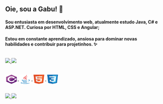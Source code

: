 
<div align="left">
  <h2>Oie, sou a Gabu! 💛</h2>
  <h4> Sou entusiasta em desenvolvimento web, atualmente estudo Java, C# e ASP.NET. Curiosa por HTML, CSS e Angular; </h4> 
     <h4>Estou em constante aprendizado, ansiosa para dominar novas habilidades e contribuir para projetinhos. ✨ </h4></br>
</div>

<div>
   <a href="https://github.com/g4bh">
   <img height="150em" src="https://github-readme-stats.vercel.app/api?username=g4bh&show_icons=true&theme=calm_pink&include_all_commits=true&count_private=true&title_color=ffd47d&icon_color=ffd47d&border_color=ffd47d&border_radius=12"/>
   <img height="150em" src="https://github-readme-stats.vercel.app/api/top-langs/?username=g4bh&layout=compact&theme=calm_pink&title_color=ffd47d&icon_color=ffd47d&border_color=ffd47d&border_radius=8"/>
</div>  
   </br></br>

<div>
   <img align="center" height="30" width="40" src="https://raw.githubusercontent.com/devicons/devicon/master/icons/csharp/csharp-original.svg">
   <img align="center" height="30" width="40" src="https://raw.githubusercontent.com/devicons/devicon/master/icons/java/java-original.svg">
   <img align="center" height="30" width="40" src="https://raw.githubusercontent.com/devicons/devicon/master/icons/html5/html5-original.svg">
   <img align="center" height="30" width="40" src="https://raw.githubusercontent.com/devicons/devicon/master/icons/css3/css3-original.svg">
</div>      
  
  ##

<div>
  <a href="https://gitlab.com/g4bh"><img src="https://img.shields.io/badge/GitLab-g4bh?style=for-the-badge&logo=gitlab&logoColor=white"/>
  <a href="https://www.linkedin.com/in/gabriella-sbarbosa/"><img src="https://img.shields.io/badge/LinkedIn-0077B5?style=for-the-badge&logo=linkedin&logoColor=white"/>
  </div>
    


